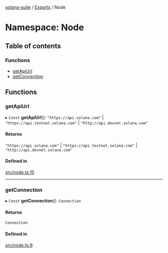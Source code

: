 [solana-suite](../README.md) / [Exports](../modules.md) / Node

# Namespace: Node

## Table of contents

### Functions

- [getApiUrl](Node.md#getapiurl)
- [getConnection](Node.md#getconnection)

## Functions

### getApiUrl

▸ `Const` **getApiUrl**(): ``"https://api.solana.com"`` \| ``"https://api.testnet.solana.com"`` \| ``"http://api.devnet.solana.com"``

#### Returns

``"https://api.solana.com"`` \| ``"https://api.testnet.solana.com"`` \| ``"http://api.devnet.solana.com"``

#### Defined in

[src/node.ts:15](https://github.com/fukaoi/solana-suite/blob/164259d/src/node.ts#L15)

___

### getConnection

▸ `Const` **getConnection**(): `Connection`

#### Returns

`Connection`

#### Defined in

[src/node.ts:9](https://github.com/fukaoi/solana-suite/blob/164259d/src/node.ts#L9)
